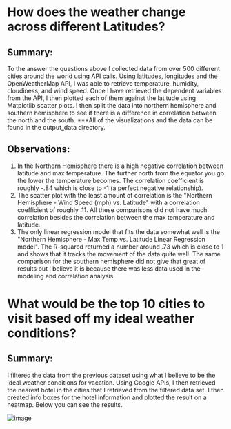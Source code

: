 # How does the weather change across different Latitudes?

## Summary: 

To the answer the questions above I collected data from over 500 different cities around the world using API calls. Using latitudes, longitudes and the OpenWeatherMap API, I was able to retrieve temperature, humidity, cloudiness, and wind speed. Once I have retrieved the dependent variables from the API, I then plotted each of them against the latitude using Matplotlib scatter plots. I then split the data into northern hemisphere and southern hemisphere to see if there is a difference in correlation between the north and the south.
***All of the  visualizations and the data can be found in the output_data directory. 

## Observations:

1) In the Northern Hemisphere there is a high negative correlation between latitude and max temperature. The further north from the equator you go the lower the temperature becomes. The correlation coefficient is roughly -.84 which is close to -1 (a perfect negative relationship).
2) The scatter plot with the least amount of correlation is the "Northern Hemisphere - Wind Speed (mph) vs. Latitude" with a correlation coefficient of roughly .11. All these comparisons did not have much correlation besides the correlation between the max temperature and latitude.
3) The only linear regression model that fits the data somewhat well is the "Northern Hemisphere - Max Temp vs. Latitude Linear Regression model". The R-squared returned a number around .73 which is close to 1 and shows that it tracks the movement of the data quite well. The same comparison for the southern hemisphere did not give that great of results but I believe it is because there was less data used in the modeling and correlation analysis.

# What would be the top 10 cities to visit based off my ideal weather conditions?

## Summary: 

I filtered the data from the previous dataset using what I believe to be the ideal weather conditions for vacation. Using Google APIs, I then retrieved the nearest hotel in the cities that I retrieved from the filtered data set. I then created info boxes for the hotel information and plotted the result on a heatmap. Below you can see the results.
 
 
   ![image](https://user-images.githubusercontent.com/63375741/114286565-e91b0500-9a2d-11eb-82c1-ca45c17d31ae.png)




